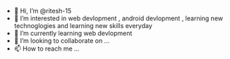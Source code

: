 - 👋 Hi, I’m @ritesh-15
- 👀 I’m interested in web devlopment , android devlopment , learning new technoglogies and learning new skills everyday
- 🌱 I’m currently learning web devlopment 
- 💞️ I’m looking to collaborate on ...
- 📫 How to reach me ...

<!---
ritesh-15/ritesh-15 is a ✨ special ✨ repository because its `README.md` (this file) appears on your GitHub profile.
You can click the Preview link to take a look at your changes.
--->
